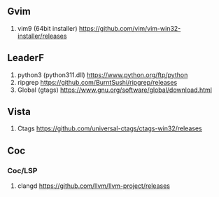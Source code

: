 ## Gvim
1. vim9 (64bit installer)
https://github.com/vim/vim-win32-installer/releases

## LeaderF
1. python3 (python311.dll)
https://www.python.org/ftp/python
2. ripgrep 
https://github.com/BurntSushi/ripgrep/releases
3. Global (gtags)
https://www.gnu.org/software/global/download.html

## Vista
1. Ctags
https://github.com/universal-ctags/ctags-win32/releases

## Coc
### Coc/LSP
1. clangd
https://github.com/llvm/llvm-project/releases




